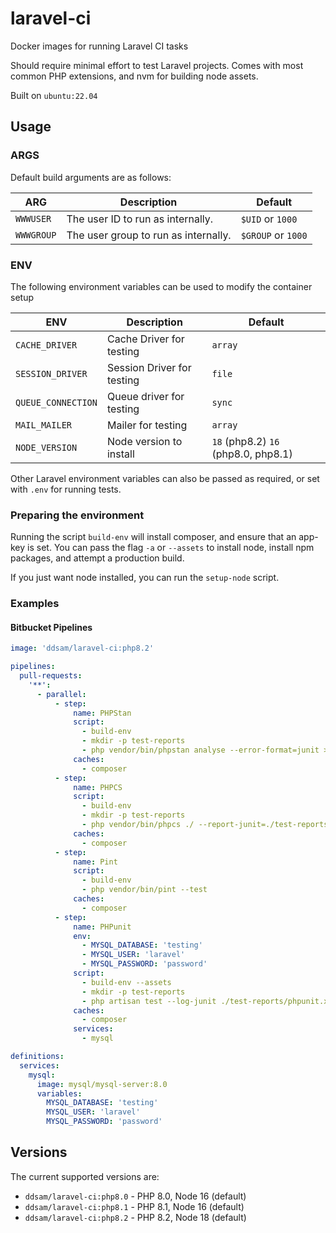 # laravel-ci
Docker images for running Laravel CI tasks

Should require minimal effort to test Laravel projects. Comes with most common PHP extensions, and nvm for building node
assets.

Built on `ubuntu:22.04`

## Usage

### ARGS
Default build arguments are as follows:

| ARG               | Description                          | Default            |
|-------------------|--------------------------------------|--------------------|
| `WWWUSER`         | The user ID to run as internally.    | `$UID` or `1000`   |
| `WWWGROUP`        | The user group to run as internally. | `$GROUP` or `1000` |

### ENV
The following environment variables can be used to modify the container setup

| ENV                | Description                | Default                             |
|--------------------|----------------------------|-------------------------------------|
| `CACHE_DRIVER`     | Cache Driver for testing   | `array`                             |
| `SESSION_DRIVER`   | Session Driver for testing | `file`                              |
| `QUEUE_CONNECTION` | Queue driver for testing   | `sync`                              |
| `MAIL_MAILER`      | Mailer for testing         | `array`                             |
| `NODE_VERSION`     | Node version to install    | `18` (php8.2) `16` (php8.0, php8.1) |

Other Laravel environment variables can also be passed as required, or set with `.env` for running tests.

### Preparing the environment
Running the script `build-env` will install composer, and ensure that an app-key is set. You can pass the flag `-a` or
`--assets` to install node, install npm packages, and attempt a production build.

If you just want node installed, you can run the `setup-node` script.

### Examples

#### Bitbucket Pipelines
```yaml
image: 'ddsam/laravel-ci:php8.2'

pipelines:
  pull-requests:
    '**':
      - parallel:
          - step:
              name: PHPStan
              script:
                - build-env
                - mkdir -p test-reports
                - php vendor/bin/phpstan analyse --error-format=junit > ./test-reports/phpstan.xml
              caches:
                - composer
          - step:
              name: PHPCS
              script:
                - build-env
                - mkdir -p test-reports
                - php vendor/bin/phpcs ./ --report-junit=./test-reports/phpcs.xml
              caches:
                - composer
          - step:
              name: Pint
              script:
                - build-env
                - php vendor/bin/pint --test
              caches:
                - composer
          - step:
              name: PHPunit
              env:
                - MYSQL_DATABASE: 'testing'
                - MYSQL_USER: 'laravel'
                - MYSQL_PASSWORD: 'password'
              script:
                - build-env --assets
                - mkdir -p test-reports
                - php artisan test --log-junit ./test-reports/phpunit.xml
              caches:
                - composer
              services:
                - mysql

definitions:
  services:
    mysql:
      image: mysql/mysql-server:8.0
      variables:
        MYSQL_DATABASE: 'testing'
        MYSQL_USER: 'laravel'
        MYSQL_PASSWORD: 'password'
```

## Versions
The current supported versions are:

* `ddsam/laravel-ci:php8.0` - PHP 8.0, Node 16 (default)
* `ddsam/laravel-ci:php8.1` - PHP 8.1, Node 16 (default)
* `ddsam/laravel-ci:php8.2` - PHP 8.2, Node 18 (default)
